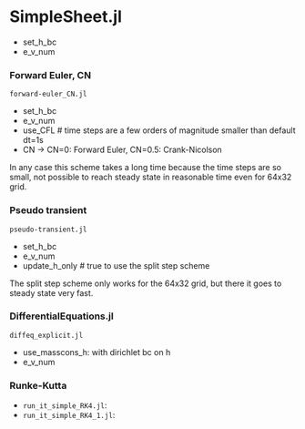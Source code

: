 # SimpleSheet.jl

- set_h_bc
- e_v_num

### Forward Euler, CN
`forward-euler_CN.jl`
- set_h_bc
- e_v_num
- use_CFL              # time steps are a few orders of magnitude smaller than default dt=1s
- CN        -> CN=0: Forward Euler, CN=0.5: Crank-Nicolson

In any case this scheme takes a long time because the time steps are so small, not possible to reach steady state in reasonable time even for 64x32 grid.

### Pseudo transient
`pseudo-transient.jl`
- set_h_bc
- e_v_num
- update_h_only       # true to use the split step scheme

The split step scheme only works for the 64x32 grid, but there it goes to steady state very fast.

### DifferentialEquations.jl
`diffeq_explicit.jl`
- use_masscons_h: with dirichlet bc on h
- e_v_num

### Runke-Kutta
- `run_it_simple_RK4.jl`:
- `run_it_simple_RK4_1.jl`: